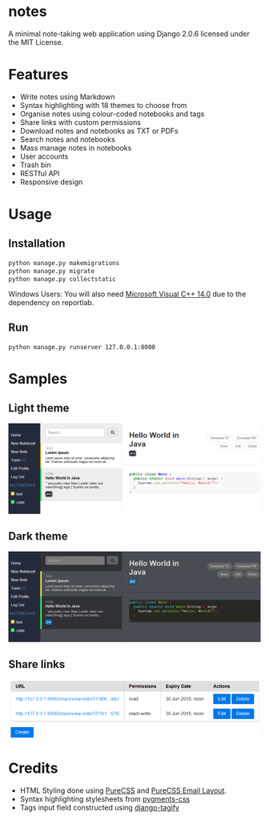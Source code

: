 notes
========

A minimal note-taking web application using Django 2.0.6 licensed under the MIT License.

# Features
* Write notes using Markdown
* Syntax highlighting with 18 themes to choose from
* Organise notes using colour-coded notebooks and tags
* Share links with custom permissions
* Download notes and notebooks as TXT or PDFs
* Search notes and notebooks
* Mass manage notes in notebooks
* User accounts
* Trash bin
* RESTful API
* Responsive design

# Usage
## Installation
```
python manage.py makemigrations
python manage.py migrate
python manage.py collectstatic
```

Windows Users: You will also need
[Microsoft Visual C++ 14.0](https://wiki.python.org/moin/WindowsCompilers#Compilers_Installation_and_configuration)
due to the dependency on reportlab.

## Run
```
python manage.py runserver 127.0.0.1:8000
```

# Samples
## Light theme
![Light theme](samples/light-theme-sample.png)

## Dark theme
![Dark theme](samples/dark-theme-sample.png)

## Share links
![Share links](samples/share-links-sample.png)

# Credits
* HTML Styling done using [PureCSS](https://purecss.io/) and [PureCSS Email Layout](https://purecss.io/layouts/email/).
* Syntax highlighting stylesheets from [pygments-css](https://github.com/richleland/pygments-css)
* Tags input field constructed using [django-tagify](https://github.com/PureCS/django-tagify)
